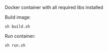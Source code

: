 Docker container with all required libs installed

Build image:
```
sh build.sh
```

Run container:
```
sh run.sh
```